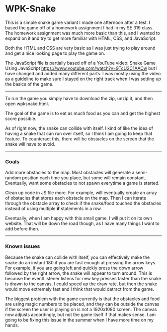# WPK-Snake
This is a simple snake game variant I made one afternoon after a test. I based the game off of a homework assignment I had in my SE 319 class. The homework assignment was much more basic than this, and I wanted to expand on it and try to get more familiar with HTML, CSS, and JavaScript.

Both the HTML and CSS are very basic as I was just trying to play around and get a nice looking page to play the game on.

The JavaScript file is partially based off of a YouTube video: Snake Game Using JavaScript https://www.youtube.com/watch?v=9TcU2C1AACw
but I have changed and added many different parts. I was mostly using the video as a guideline to make sure I stayed on the right track when I was setting up the basics of the game.
_____________________________________
To run the game you simply have to download the zip, unzip it, and then open wpksnake.html.

The goal of the game is to eat as much food as you can and get the highest score possible.

As of right now, the snake can collide with itself. I kind of like the idea of having a snake that can run over itself, so I think I am going to keep that feature. To counteract this, there will be obstacles on the screen that the snake will have to avoid.
_______________________
### Goals
Add more obstacles to the map. Most obstacles will generate a semi-random position each time you place, but some will remain constant. Eventually, want some obstacles to not spawn everytime a game is started.

Clean up code in JS file more. For example, will eventually create an array of obstacles that stores each obstacle on the map. Then I can iterate through the obstacle array to check if the snake/food touched the obstacles instead of using multiple **if** statements in a row.  

Eventually, when I am happy with this small game, I will put it on its own website. That will be down the road though, as I have many things I want to add before then.
__________________________
### Known issues
Because the snake can collide with itself, you can effectively make the snake do an instant 180 if you are fast enough at pressing the arrow keys. For example, if you are going left and quickly press the down arrow followed by the right arrow, the snake will appear to turn around. This is because the eventListener listens for new key presses faster than the snake is drawn to the canvas. I could speed up the draw rate, but then the snake would move extremely fast and I think that would detract from the game.

The biggest problem with the game currently is that the obstacles and food are using magic numbers to be placed, and they can be outside the canvas if the screen the user is playing on is not a 1920x1080 screen. The canvas now adjusts accordingly, but not the game itself if that makes sense. I am going to be fixing this issue in the summer when I have more time on my hands.
